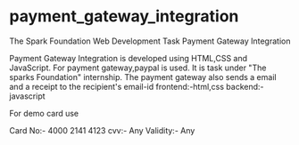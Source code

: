 # payment_gateway_integration
The Spark Foundation Web Development Task Payment Gateway Integration

Payment Gateway Integration is developed using HTML,CSS and JavaScript. 
For payment gateway,paypal is used. It is task under "The sparks Foundation" internship.
The payment gateway also sends a email and a receipt to the recipient's email-id
frontend:-html,css
backend:-javascript


For demo card use

Card No:- 4000 2141 4123
cvv:- Any
Validity:- Any
